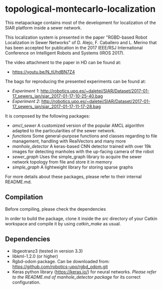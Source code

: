 # topological-montecarlo-localization

This metapackage contains most of the development for localization of the SIAR platform inside a sewer network. 

This localization system is presented in the paper "RGBD-based Robot Localization in Sewer Networks" of D. Alejo, F. Caballero and L. Merino that has been accepted for publication in the 2017 IEEE/RSJ International Conference on Intelligent Robots and Systems (IROS 2017).

The video attachment to the paper in HD can be found at:

-  https://youtu.be/N_tUhdBN7Z4

The bags for reproducing the presented experiments can be found at:

- *Experiment 1*: http://robotics.upo.es/~daletei/SIAR/Dataset/2017-01-17_sewers_jan/siar_2017-01-17-10-25-40.bag
- *Experiment 2*: http://robotics.upo.es/~daletei/SIAR/Dataset/2017-01-17_sewers_jan/siar_2017-01-17-11-17-28.bag


It is composed by the following packages:

* *amcl_sewer* A customized version of the popular AMCL algorithm adapted to the particularities of the sewer network.
* *functions* Some general-purpose functions and classes regarding to file management, handling with RealVectors and many more
* *manhole_detector* A keras-based CNN detector trained with over 19k images for detecting manholes with the up-facing camera of the robot
* *sewer_graph* Uses the simple_graph library to acquire the sewer network topology from file and store it in memory
* *simple_graph* A lightweight library for storing sparse graphs

For more details about these packages, please refer to their internal README.md.

## Compilation

Before compiling, please check the dependencies

In order to build the package, clone it inside the *src* directory of your Catkin workspace and compile it by using *catkin_make* as usual.

## Dependencies

- libgeotranz3  (tested in version 3.3)
- libkml-1.2.0 (or higher)
- Rgbd-odom package. Can be downloaded from: https://github.com/robotics-upo/rgbd_odom.git
- Keras python library (https://keras.io/) for neural networks. *Please refer to the README.md of manhole_detector package* for its correct configuration.

